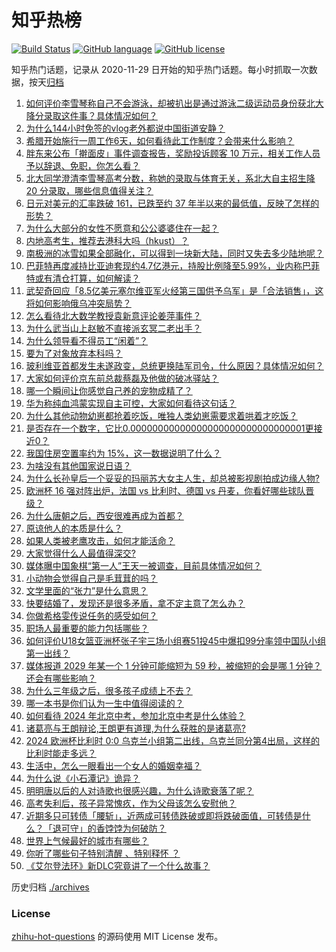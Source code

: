 # 知乎热榜
[![Build Status](https://github.com/ToWeLong/zhihu-hot-questions/workflows/CI/badge.svg)](https://github.com/ToWeLong/zhihu-hot-questions/actions)
[![GitHub language](https://img.shields.io/badge/language-golang-orange.svg)](https://golang.org/)
[![GitHub license](https://img.shields.io/github/license/ToWeLong/zhihu-hot-questions)](https://github.com/ToWeLong/zhihu-hot-questions/blob/main/LICENSE)

知乎热门话题，记录从 2020-11-29 日开始的知乎热门话题。每小时抓取一次数据，按天[归档](./archives)

<!-- BEGIN -->

1. [如何评价李雪琴称自己不会游泳，却被扒出是通过游泳二级运动员身份获北大降分录取这件事？具体情况如何？](https://www.zhihu.com/question/660011842)
1. [为什么144小时免签的vlog老外都说中国街道安静？](https://www.zhihu.com/question/659845050)
1. [希腊开始施行一周工作6天，如何看待此工作制度？会带来什么影响？](https://www.zhihu.com/question/659945199)
1. [胖东来公布「擀面皮」事件调查报告，奖励投诉顾客 10 万元，相关工作人员予以辞退、免职，你怎么看？](https://www.zhihu.com/question/660048821)
1. [北大同学澄清李雪琴高考分数，称她的录取与体育无关，系北大自主招生降 20 分录取，哪些信息值得关注？](https://www.zhihu.com/question/660052759)
1. [日元对美元的汇率跌破 161，已跌至约 37 年半以来的最低值，反映了怎样的形势？](https://www.zhihu.com/question/660051531)
1. [为什么大部分的女性不愿意和公公婆婆住在一起？](https://www.zhihu.com/question/657676860)
1. [内地高考生，推荐去港科大吗（hkust）？](https://www.zhihu.com/question/658800797)
1. [南极洲的冰雪如果全部融化，可以得到一块新大陆，同时又失去多少陆地呢？](https://www.zhihu.com/question/659050381)
1. [巴菲特再度减持比亚迪套现约4.7亿港元，持股比例降至5.99%，业内称巴菲特或有清仓打算，如何解读？](https://www.zhihu.com/question/659944454)
1. [武契奇回应「8.5亿美元塞尔维亚军火经第三国供予乌军」是「合法销售」，这将如何影响俄乌冲突局势？](https://www.zhihu.com/question/659736487)
1. [怎么看待北大数学教授袁新意评论姜萍事件？](https://www.zhihu.com/question/660057641)
1. [为什么武当山上赵敏不直接派玄冥二老出手？](https://www.zhihu.com/question/658911243)
1. [为什么领导看不得员工“闲着”？](https://www.zhihu.com/question/659328175)
1. [要为了对象放弃本科吗？](https://www.zhihu.com/question/660053277)
1. [玻利维亚首都发生未遂政变，总统更换陆军司令，什么原因？具体情况如何？](https://www.zhihu.com/question/660048109)
1. [大家如何评价京东前总裁蔡磊及他做的破冰驿站？](https://www.zhihu.com/question/629938524)
1. [哪一个瞬间让你感觉自己养的宠物成精了？](https://www.zhihu.com/question/643733865)
1. [华为称纯血鸿蒙实现自主可控，大家如何看待这句话？](https://www.zhihu.com/question/659690226)
1. [为什么其他动物幼崽都抢着吃饭，唯独人类幼崽需要求着哄着才吃饭？](https://www.zhihu.com/question/620889402)
1. [是否存在一个数字，它比0.00000000000000000000000000000001更接近0？](https://www.zhihu.com/question/655615086)
1. [我国住房空置率约为 15%，这一数据说明了什么？](https://www.zhihu.com/question/656126227)
1. [为啥没有其他国家说日语？](https://www.zhihu.com/question/659919386)
1. [为什么长孙皇后一个妥妥的玛丽苏大女主人生，却总被影视剧拍成边缘人物?](https://www.zhihu.com/question/574352655)
1. [欧洲杯 16 强对阵出炉，法国 vs 比利时、德国 vs 丹麦，你看好哪些球队晋级？](https://www.zhihu.com/question/660047100)
1. [为什么唐朝之后，西安很难再成为首都？](https://www.zhihu.com/question/658586871)
1. [原谅他人的本质是什么？](https://www.zhihu.com/question/657180050)
1. [如果人类被老鹰攻击，如何才能活命？](https://www.zhihu.com/question/515362116)
1. [大家觉得什么人最值得深交?](https://www.zhihu.com/question/659915007)
1. [媒体曝中国象棋“第一人”王天一被调查，目前具体情况如何？](https://www.zhihu.com/question/660013082)
1. [小动物会觉得自己是毛茸茸的吗？](https://www.zhihu.com/question/476062325)
1. [文学里面的“张力”是什么意思？](https://www.zhihu.com/question/659744595)
1. [快要结婚了，发现还是很多矛盾，拿不定主意了怎么办？](https://www.zhihu.com/question/659895084)
1. [你做希格雯传说任务的感受如何？](https://www.zhihu.com/question/659889033)
1. [职场人最重要的能力包括哪些？](https://www.zhihu.com/question/654096288)
1. [如何评价U18女篮亚洲杯张子宇三场小组赛51投45中爆扣99分率领中国队小组第一出线？](https://www.zhihu.com/question/660016424)
1. [媒体报道 2029 年某一个 1 分钟可能缩短为 59 秒，被缩短的会是哪 1 分钟？还会有哪些影响？](https://www.zhihu.com/question/660002161)
1. [为什么三年级之后，很多孩子成绩上不去？](https://www.zhihu.com/question/656074738)
1. [哪一本书是你们认为一生中值得阅读的？](https://www.zhihu.com/question/624726174)
1. [如何看待 2024 年北京中考，参加北京中考是什么体验？](https://www.zhihu.com/question/602245477)
1. [诸葛亮与王朗辩论,王朗更有道理,为什么获胜的是诸葛亮?](https://www.zhihu.com/question/605598149)
1. [2024 欧洲杯比利时 0:0 乌克兰小组第二出线，乌克兰同分第4出局，这样的比利时能走多远？](https://www.zhihu.com/question/659955657)
1. [生活中，怎么一眼看出一个女人的婚姻幸福？](https://www.zhihu.com/question/659947082)
1. [为什么说《小石潭记》诡异？](https://www.zhihu.com/question/324274795)
1. [明明唐以后的人对诗歌也很感兴趣，为什么诗歌衰落了呢？](https://www.zhihu.com/question/24580989)
1. [高考失利后，孩子异常愧疚，作为父母该怎么安慰他？](https://www.zhihu.com/question/659849515)
1. [近期多只可转债「腰斩」，近两成可转债跌破或即将跌破面值，可转债是什么？「退可守」的香饽饽为何破防？](https://www.zhihu.com/question/659973393)
1. [世界上气候最好的城市有哪些？](https://www.zhihu.com/question/19988908)
1. [你听了哪些句子特别清醒 、特别释怀 ？](https://www.zhihu.com/question/659700181)
1. [《艾尔登法环》新DLC究竟讲了一个什么故事？](https://www.zhihu.com/question/659834846)

<!-- END -->

历史归档 [./archives](./archives)


### License
[zhihu-hot-questions](https://github.com/towelong/zhihu-hot-questions) 的源码使用 MIT License 发布。